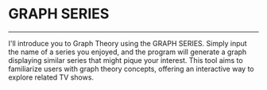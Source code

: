 # GRAPH SERIES
---------------

I'll introduce you to Graph Theory using the GRAPH SERIES. Simply input the name of a series you enjoyed, and the program will generate a graph displaying similar series that might pique your interest. This tool aims to familiarize users with graph theory concepts, offering an interactive way to explore related TV shows.
